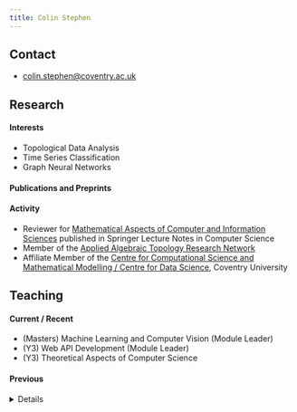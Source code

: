 ```yaml
---
title: Colin Stephen
---
```


## Contact

- [colin.stephen@coventry.ac.uk](mailto:colin.stephen@coventry.ac.uk)

## Research

#### Interests

- Topological Data Analysis
- Time Series Classification
- Graph Neural Networks

#### Publications and Preprints

<script src="https://bibbase.org/show?bib=https://raw.githubusercontent.com/colinstephen/colinstephen.github.io/master/publications.bib&jsonp=1&theme=mila&hidemenu=true"></script>

#### Activity

- Reviewer for [Mathematical Aspects of Computer and Information Sciences](http://macis2019.gtu.edu.tr/) published in Springer Lecture Notes in Computer Science
- Member of the [Applied Algebraic Topology Research Network](https://topology.ima.umn.edu/)
- Affiliate Member of the [Centre for Computational Science and Mathematical Modelling / Centre for Data Science](https://www.coventry.ac.uk/research/areas-of-research/centre-for-data-science/), Coventry University

## Teaching

#### Current / Recent

- (Masters) Machine Learning and Computer Vision (Module Leader)
- (Y3) Web API Development (Module Leader)
- (Y3) Theoretical Aspects of Computer Science


#### Previous

<details>

<h5>Coventry University 2013-Present</h5>

<ul>
  <li> MSc Machine Learning </li>
  <li> MSc Internet Systems Development </li>
  <li> Y3 Open Source Development </li>
  <li> Y2 Operating Systems, Security and Networks </li>
  <li> Y2 Software Engineering </li>
  <li> Y2 Data and Information Retrieval </li>
  <li> Y2 Programming, Algorithms, and Data Structures </li>
  <li> Y2 Developing the Modern Web </li>
  <li> Y1 Computer Architecture and Networks </li>
  <li> Y1 Current Technologies </li>
  <li> Y1 Logic and Sets </li>
  <li> Y1 Introduction to Computing </li>
</ul>

<h5>London School of Economics 2003-2006</h5>

<ul>
<li> MSc/Y3/Y2 Set Theory and Further Logic </li>
<li> Y1 Logic </li>
</ul>

</details>
